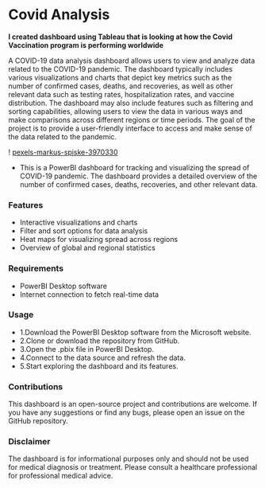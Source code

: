 # Covid Analysis

**I created dashboard using Tableau that is looking at how the Covid Vaccination program is performing worldwide**

A COVID-19 data analysis dashboard allows users to view and analyze data related to the COVID-19 pandemic. The dashboard typically includes various visualizations and charts that depict key metrics such as the number of confirmed cases, deaths, and recoveries, as well as other relevant data such as testing rates, hospitalization rates, and vaccine distribution. The dashboard may also include features such as filtering and sorting capabilities, allowing users to view the data in various ways and make comparisons across different regions or time periods. The goal of the project is to provide a user-friendly interface to access and make sense of the data related to the pandemic.

! [pexels-markus-spiske-3970330](https://user-images.githubusercontent.com/85991377/215324609-3252675e-dfef-43fc-84ad-8f8584a450c5.jpg)


- This is a PowerBI dashboard for tracking and visualizing the spread of COVID-19 pandemic. The dashboard provides a detailed overview of the number of confirmed cases,   deaths, recoveries, and other relevant data.

### Features
- Interactive visualizations and charts
- Filter and sort options for data analysis
- Heat maps for visualizing spread across regions
- Overview of global and regional statistics


### Requirements
- PowerBI Desktop software
- Internet connection to fetch real-time data

### Usage
- 1.Download the PowerBI Desktop software from the Microsoft website.
- 2.Clone or download the repository from GitHub.
- 3.Open the .pbix file in PowerBI Desktop.
- 4.Connect to the data source and refresh the data.
- 5.Start exploring the dashboard and its features.

### Contributions
This dashboard is an open-source project and contributions are welcome. 
If you have any suggestions or find any bugs, please open an issue on the GitHub repository.

### Disclaimer
The dashboard is for informational purposes only and should not be used for medical diagnosis or treatment.
Please consult a healthcare professional for professional medical advice.
